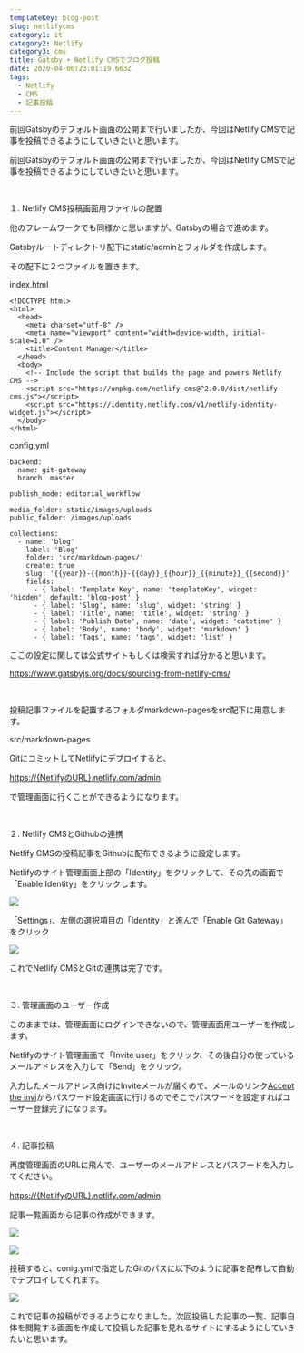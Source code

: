 ```yaml
---
templateKey: blog-post
slug: netlifycms
category1: it
category2: Netlify
category3: cms
title: Gatsby + Netlify CMSでブログ投稿
date: 2020-04-06T23:01:19.663Z
tags:
  - Netlify
  - CMS
  - 記事投稿
---
```

前回Gatsbyのデフォルト画面の公開まで行いましたが、今回はNetlify CMSで記事を投稿できるようにしていきたいと思います。



前回Gatsbyのデフォルト画面の公開まで行いましたが、今回はNetlify CMSで記事を投稿できるようにしていきたいと思います。

<br>

１. Netlify CMS投稿画面用ファイルの配置

他のフレームワークでも同様かと思いますが、Gatsbyの場合で進めます。

Gatsbyルートディレクトリ配下にstatic/adminとフォルダを作成します。

その配下に２つファイルを置きます。

index.html

```
<!DOCTYPE html>
<html>
  <head>
    <meta charset="utf-8" />
    <meta name="viewport" content="width=device-width, initial-scale=1.0" />
    <title>Content Manager</title>
  </head>
  <body>
    <!-- Include the script that builds the page and powers Netlify CMS -->
    <script src="https://unpkg.com/netlify-cms@^2.0.0/dist/netlify-cms.js"></script>
    <script src="https://identity.netlify.com/v1/netlify-identity-widget.js"></script>
  </body>
</html>
```

config.yml

```
backend:
  name: git-gateway
  branch: master

publish_mode: editorial_workflow

media_folder: static/images/uploads
public_folder: /images/uploads

collections:
  - name: 'blog'
    label: 'Blog'
    folder: 'src/markdown-pages/'
    create: true
    slug: '{{year}}-{{month}}-{{day}}_{{hour}}_{{minute}}_{{second}}'
    fields:
      - { label: 'Template Key', name: 'templateKey', widget: 'hidden', default: 'blog-post' }
      - { label: 'Slug', name: 'slug', widget: 'string' }
      - { label: 'Title', name: 'title', widget: 'string' }
      - { label: 'Publish Date', name: 'date', widget: 'datetime' }
      - { label: 'Body', name: 'body', widget: 'markdown' }
      - { label: 'Tags', name: 'tags', widget: 'list' }
```

ここの設定に関しては公式サイトもしくは検索すれば分かると思います。

<https://www.gatsbyjs.org/docs/sourcing-from-netlify-cms/>

<br>

投稿記事ファイルを配置するフォルダmarkdown-pagesをsrc配下に用意します。

src/markdown-pages

GitにコミットしてNetlifyにデプロイすると、

[https://{NetlifyのURL}.netlify.com/admin](https://enginner-blog-milk.netlify.com/admin/#/collections/blog/entries/2020-04-06_23_03_18)

で管理画面に行くことができるようになります。

<br>

２. Netlify CMSとGithubの連携

Netlify CMSの投稿記事をGithubに配布できるように設定します。

Netlifyのサイト管理画面上部の「Identity」をクリックして、その先の画面で「Enable Identity」をクリックします。

![](/images/uploads/スクリーンショット-2020-04-08-22.00.25.png)

「Settings」、左側の選択項目の「Identity」と進んで「Enable Git Gateway」をクリック

![](/images/uploads/スクリーンショット-2020-04-08-22.06.21.png)

これでNetlify CMSとGitの連携は完了です。

<br>

３. 管理画面のユーザー作成

このままでは、管理画面にログインできないので、管理画面用ユーザーを作成します。

Netlifyのサイト管理画面で「Invite user」をクリック、その後自分の使っているメールアドレスを入力して「Send」をクリック。

入力したメールアドレス向けにInviteメールが届くので、メールのリンク[Accept the invi](https://mandrillapp.com/track/click/31128206/kind-brahmagupta-816cd3.netlify.com?p=eyJzIjoicXMzQk9EU0hoaXNMcHFXMjk4ODBPTjk1RFU0IiwidiI6MSwicCI6IntcInVcIjozMTEyODIwNixcInZcIjoxLFwidXJsXCI6XCJodHRwOlxcXC9cXFwva2luZC1icmFobWFndXB0YS04MTZjZDMubmV0bGlmeS5jb21cXFwvI2ludml0ZV90b2tlbj1lT0hxUEtCdmNHVEJwZ3UtZk1lR0lBXCIsXCJpZFwiOlwiZDI4OTEzMTg3Yjg2NDAxMGE3MjZkZmU5ZTRkMzViOWZcIixcInVybF9pZHNcIjpbXCI1NDRlNjZhNDViODE5YmZiYWVhYWFhODEwMWVmNjZlZmYxM2NhOTY2XCJdfSJ9)からパスワード設定画面に行けるのでそこでパスワードを設定すればユーザー登録完了になります。

<br>

４. 記事投稿

再度管理画面のURLに飛んで、ユーザーのメールアドレスとパスワードを入力してください。

[https://{NetlifyのURL}.netlify.com/admin](https://enginner-blog-milk.netlify.com/admin/#/collections/blog/entries/2020-04-06_23_03_18)

記事一覧画面から記事の作成ができます。

![](/images/uploads/スクリーンショット-2020-04-08-22.23.11.png)

![](/images/uploads/スクリーンショット-2020-04-08-22.27.40.png)



投稿すると、conig.ymlで指定したGitのパスに以下のように記事を配布して自動でデプロイしてくれます。

![](/images/uploads/スクリーンショット-2020-04-08-22.29.42.png)

これで記事の投稿ができるようになりました。次回投稿した記事の一覧、記事自体を閲覧する画面を作成して投稿した記事を見れるサイトにするようにしていきたいと思います。